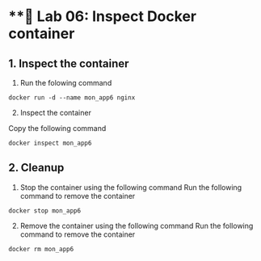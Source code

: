 # **🧪 Lab 06: Inspect Docker container

## 1. Inspect the container

1. Run the folowing command

```
docker run -d --name mon_app6 nginx
```
2. Inspect the container

Copy the following command
```
docker inspect mon_app6
```

## 2. Cleanup

1. Stop the container using the following command
Run the following command to remove the container
```
docker stop mon_app6
```

2. Remove the container using the following command
Run the following command to remove the container
```
docker rm mon_app6
```
